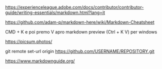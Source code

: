 https://experienceleague.adobe.com/docs/contributor/contributor-guide/writing-essentials/markdown.html?lang=it

https://github.com/adam-p/markdown-here/wiki/Markdown-Cheatsheet


CMD + K e poi premo V apro markdown preview
(Ctrl + K V) per windows


https://picsum.photos/

git remote set-url origin https://github.com/USERNAME/REPOSITORY.git


https://www.markdownguide.org/